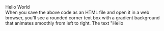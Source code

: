 <!DOCTYPE html>
<html>
<head>
  <style>
    @keyframes gradient {
      0% { background-position: 0% 50%; }
      50% { background-position: 100% 50%; }
      100% { background-position: 0% 50%; }
    }

    .text-box {
      width: 200px;
      height: 100px;
      background: linear-gradient(to right, #ff00cc, #3333ff);
      background-size: 200% 100%;
      border-radius: 10px;
      animation: gradient 3s infinite;
      text-align: center;
      color: white;
      font-size: 24px;
      line-height: 100px;
    }
  </style>
</head>
<body>
  <div class="text-box">
    Hello World
  </div>
</body>
</html>
When you save the above code as an HTML file and open it in a web browser, you'll see a rounded corner text box with a gradient background that animates smoothly from left to right. The text "Hello

